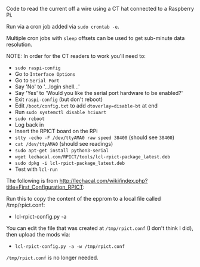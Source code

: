 Code to read the current off a wire using a CT hat
connected to a Raspberry Pi.

Run via a cron job added via `sudo crontab -e`.

Multiple cron jobs with `sleep` offsets can be used to get
sub-minute data resolution.

NOTE: In order for the CT readers to work you'll need to:

- `sudo raspi-config`
- Go to `Interface Options`
- Go to `Serial Port`
- Say 'No' to '...login shell...'
- Say 'Yes' to 'Would you like the serial port hardware to be enabled?'
- Exit `raspi-config` (but don't reboot)
- Edit `/boot/config.txt` to add `dtoverlay=disable-bt` at end
- Run `sudo systemctl disable hciuart`
- `sudo reboot`
- Log back in
- Insert the RPICT board on the RPi
- `stty -echo -F /dev/ttyAMA0 raw speed 38400` (should see `38400`)
- `cat /dev/ttyAMA0` (should see readings)
- `sudo apt-get install python3-serial`
- `wget lechacal.com/RPICT/tools/lcl-rpict-package_latest.deb`
- `sudo dpkg -i lcl-rpict-package_latest.deb`
- Test with `lcl-run`

The following is from http://lechacal.com/wiki/index.php?title=First_Configuration_RPICT:

Run this to copy the content of the epprom to a local file called /tmp/rpict.conf:
- lcl-rpict-config.py -a

You can edit the file that was created at `/tmp/rpict.conf` (I don't think I did), then upload the mods via:

- `lcl-rpict-config.py -a -w /tmp/rpict.conf`

`/tmp/rpict.conf` is no longer needed.
